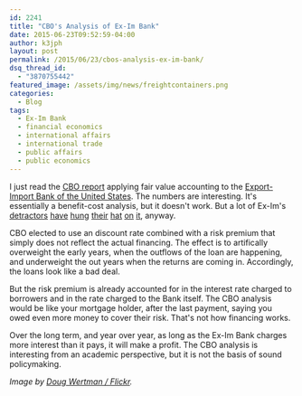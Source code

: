 ```yaml
---
id: 2241
title: "CBO's Analysis of Ex-Im Bank"
date: 2015-06-23T09:52:59-04:00
author: k3jph
layout: post
permalink: /2015/06/23/cbos-analysis-ex-im-bank/
dsq_thread_id:
  - "3870755442"
featured_image: /assets/img/news/freightcontainers.png
categories:
  - Blog
tags:
  - Ex-Im Bank
  - financial economics
  - international affairs
  - international trade
  - public affairs
  - public economics
---
```

I just read the [CBO report](http://cbo.gov/sites/default/files/cbofiles/attachments/45383-FairValue.pdf) applying fair value accounting to the [Export-Import Bank of the United States](http://www.exim.gov).  The numbers are interesting.  It's essentially a benefit-cost analysis, but it doesn't work.  But a lot of Ex-Im's [detractors](http://www.cepr.net/publications/op-eds-columns/fun-accounting-and-the-export-import-bank) [have](http://www.eximexposed.org/just-the-facts/the-export-import-bank-is-a-2-billion-loss-for-taxpayers-at-least/) [hung](http://www.washingtonexaminer.com/export-import-bank-costs-taxpayers-2-billion-a-decade/article/2548865) [their](http://dailysignal.com/2014/06/19/make-export-import-bank-accounting-fair-taxpayers/) [hat](http://americansforprosperity.org/article/cbo-reveals-export-import-bank-is-a-2-billion-loss-for-taxpayers) [on](https://www.aei.org/publication/export-import-bank-101-the-it-makes-a-profit-argument/) [it](http://davidstockmanscontracorner.com/about-export-import-banks-profits-a-pure-accounting-myth/), anyway.

CBO elected to use an discount rate combined with a risk premium that simply does not reflect the actual financing.  The effect is to artifically overweight the early years, when the outflows of the loan are happening, and underweight the out years when the returns are coming in.  Accordingly, the loans look like a bad deal.  

But the risk premium is already accounted for in the interest rate charged to borrowers and in the rate charged to the Bank itself.  The CBO analysis would be like your mortgage holder, after the last payment, saying you owed even more money to cover their risk.  That's not how financing works.

Over the long term, and year over year, as long as the Ex-Im Bank charges more interest than it pays, it will make a profit.  The CBO analysis is interesting from an academic perspective, but it is not the basis of sound policymaking.  

_Image by [Doug Wertman / Flickr](https://www.flickr.com/photos/nanoprobe67/3280779603)._
